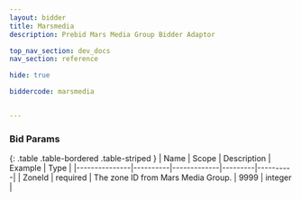 ```yaml
---
layout: bidder
title: Marsmedia
description: Prebid Mars Media Group Bidder Adaptor

top_nav_section: dev_docs
nav_section: reference

hide: true

biddercode: marsmedia


---
```


### Bid Params

{: .table .table-bordered .table-striped }
| Name          | Scope    | Description | Example | Type     |
|---------------|----------|-------------|---------|----------|
| ZoneId | required | The zone ID from Mars Media Group. | 9999 | integer |

